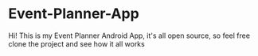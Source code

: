 # Event-Planner-App

Hi! This is my Event Planner Android App, it's all open source, so feel free clone the project and see how it all works
